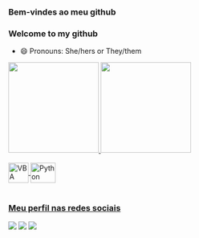 ### Bem-vindes ao meu github
### Welcome to my github
- 😄 Pronouns: She/hers or They/them

 <div>
  <a href="https://github.com/Float-in-tec">
  <img height="180em" src="https://github-readme-stats.vercel.app/api?username=Float-in-tec&show_icons=true&theme=tokyonight&include_all_commits=true&count_private=true"/>
  <img height="180em" src="https://github-readme-stats.vercel.app/api/top-langs/?username=Float-in-tec&layout=compact&langs_count=6&theme=tokyonight"/>
</div>
<div style="display: inline_block"><br>
  <img align="center" alt="VBA" height="40" width="40" src="https://styles.redditmedia.com/t5_2rnlw/styles/communityIcon_z3kwah4z27c71.png?width=256&s=5bac38c05ef99a5cfe910cd79d94b0e9dbe15e6d">
  <img align="center" alt="Python" height="40" width="50" src="https://cdn.jsdelivr.net/gh/devicons/devicon/icons/python/python-original-wordmark.svg">
</div>
         
 <br>
 
  ### Meu perfil nas redes sociais
 
<div> 
  <a href="discordapp.com/users/514897308010414125" target="_blank"><img src="https://img.shields.io/badge/Discord-7289DA?style=for-the-badge&logo=discord&logoColor=white" target="_blank"></a> 
  <a href = "mailto:fhcampos08@gmail.com"><img src="https://img.shields.io/badge/-Gmail-%23333?style=for-the-badge&logo=gmail&logoColor=white" target="_blank"></a>
  <a href="https://www.linkedin.com/in/flotin-yara-campos-7a141a76/" target="_blank"><img src="https://img.shields.io/badge/-LinkedIn-%230077B5?style=for-the-badge&logo=linkedin&logoColor=white" target="_blank"></a> 

</div>
